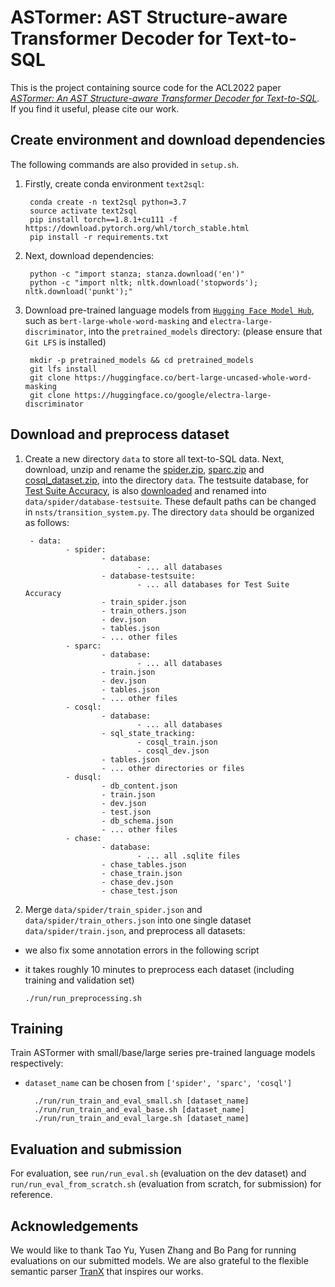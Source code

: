 # ASTormer: AST Structure-aware Transformer Decoder for Text-to-SQL

This is the project containing source code for the ACL2022 paper [*ASTormer: An AST Structure-aware Transformer Decoder for Text-to-SQL*](https://to-be-realized). If you find it useful, please cite our work.


## Create environment and download dependencies
The following commands are also provided in `setup.sh`.

1. Firstly, create conda environment `text2sql`:
    
        conda create -n text2sql python=3.7
        source activate text2sql
        pip install torch==1.8.1+cu111 -f https://download.pytorch.org/whl/torch_stable.html
        pip install -r requirements.txt

2. Next, download dependencies:

        python -c "import stanza; stanza.download('en')"
        python -c "import nltk; nltk.download('stopwords'); nltk.download('punkt');"

3. Download pre-trained language models from [`Hugging Face Model Hub`](https://huggingface.co/models), such as `bert-large-whole-word-masking` and `electra-large-discriminator`, into the `pretrained_models` directory: (please ensure that `Git LFS` is installed)

        mkdir -p pretrained_models && cd pretrained_models
        git lfs install
        git clone https://huggingface.co/bert-large-uncased-whole-word-masking
        git clone https://huggingface.co/google/electra-large-discriminator

## Download and preprocess dataset

1. Create a new directory `data` to store all text-to-SQL data. Next, download, unzip and rename the [spider.zip](https://drive.google.com/uc?export=download&id=1_AckYkinAnhqmRQtGsQgUKAnTHxxX5J0), [sparc.zip](https://drive.google.com/uc?export=download&id=1Uu7NMHTR1tdQw1t7bAuM7OPU4LElVKfg) and [cosql_dataset.zip](https://drive.google.com/uc?export=download&id=1Y3ydpFiQQ3FC0bzdfy3groV95O_f1nXF), into the directory `data`. The testsuite database, for [Test Suite Accuracy](https://arxiv.org/abs/2010.02840), is also [downloaded](https://drive.google.com/file/d/1mkCx2GOFIqNesD4y8TDAO1yX1QZORP5w/view) and renamed into `data/spider/database-testsuite`. These default paths can be changed in `nsts/transition_system.py`. The directory `data` should be organized as follows:

        - data:
                - spider:
                        - database:
                                - ... all databases
                        - database-testsuite:
                                - ... all databases for Test Suite Accuracy
                        - train_spider.json
                        - train_others.json
                        - dev.json
                        - tables.json
                        - ... other files
                - sparc:
                        - database:
                                - ... all databases
                        - train.json
                        - dev.json
                        - tables.json
                        - ... other files
                - cosql:
                        - database:
                                - ... all databases
                        - sql_state_tracking:
                                - cosql_train.json
                                - cosql_dev.json
                        - tables.json
                        - ... other directories or files
                - dusql:
                        - db_content.json
                        - train.json
                        - dev.json
                        - test.json
                        - db_schema.json
                        - ... other files
                - chase:
                        - database:
                                - ... all .sqlite files
                        - chase_tables.json
                        - chase_train.json
                        - chase_dev.json
                        - chase_test.json

2. Merge `data/spider/train_spider.json` and `data/spider/train_others.json` into one single dataset `data/spider/train.json`, and preprocess all datasets:
  - we also fix some annotation errors in the following script
  - it takes roughly 10 minutes to preprocess each dataset (including training and validation set)

        ./run/run_preprocessing.sh


## Training

Train ASTormer with small/base/large series pre-trained language models respectively:
- `dataset_name` can be chosen from `['spider', 'sparc', 'cosql']`

        ./run/run_train_and_eval_small.sh [dataset_name]
        ./run/run_train_and_eval_base.sh [dataset_name]
        ./run/run_train_and_eval_large.sh [dataset_name]

## Evaluation and submission

For evaluation, see `run/run_eval.sh` (evaluation on the dev dataset) and `run/run_eval_from_scratch.sh` (evaluation from scratch, for submission) for reference.

## Acknowledgements

We would like to thank Tao Yu, Yusen Zhang and Bo Pang for running evaluations on our submitted models. We are also grateful to the flexible semantic parser [TranX](https://github.com/pcyin/tranX) that inspires our works.